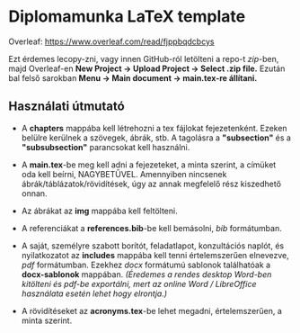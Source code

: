 # Diplomamunka LaTeX template

Overleaf: https://www.overleaf.com/read/fjppbqdcbcys

Ezt érdemes lecopy-zni, vagy innen GitHub-ról letölteni a repo-t *zip*-ben, majd Overleaf-en **New Project -> Upload Project -> Select .zip file.** Ezután bal felső sarokban **Menu -> Main document -> main.tex-re állítani.**

## Használati útmutató

- A **chapters** mappába kell létrehozni a tex fájlokat fejezetenként. Ezeken belülre kerülnek a szövegek, ábrák, stb. A tagolásra a **"subsection"** és a **"subsubsection"** parancsokat kell használni.

- A **main.tex**-be meg kell adni a fejezeteket, a minta szerint, a címüket oda kell beírni, NAGYBETŰVEL. Amennyiben nincsenek ábrák/táblázatok/rövidítések, úgy az annak megfelelő rész kiszedhető onnan.

- Az ábrákat az **img** mappába kell feltölteni.

- A referenciákat a **references.bib**-be kell bemásolni, *bib* formátumban.

- A saját, személyre szabott borítót, feladatlapot, konzultációs naplót, és nyilatkozatot az **includes** mappába kell tenni értelemszerűen elnevezve, *pdf* formátumban. Ezekhez *docx* formátumú sablonok találhatóak a **docx-sablonok** mappában. *(Éredemes a rendes desktop Word-ben kitölteni és pdf-be exportálni, mert az online Word / LibreOffice használata esetén lehet hogy elrontja.)*

- A rövidítéseket az **acronyms.tex**-be lehet megadni, értelemszerűen, a minta szerint.